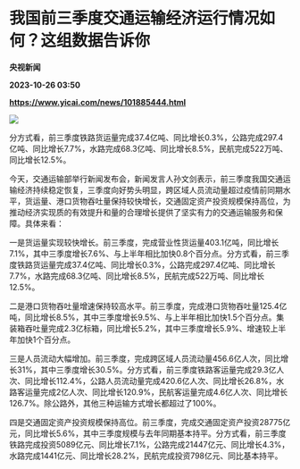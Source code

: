 # 我国前三季度交通运输经济运行情况如何？这组数据告诉你
**央视新闻**

**2023-10-26 03:50**

**https://www.yicai.com/news/101885444.html**

![](https://imgcdn.yicai.com/uppics/slides/2023/10/20b73b7c3b83924ea09e9c0ac8a9a46b.jpg)

分方式看，前三季度铁路货运量完成37.4亿吨、同比增长0.3%，公路完成297.4亿吨、同比增长7.7%，水路完成68.3亿吨、同比增长8.5%，民航完成522万吨、同比增长12.5%。

今天，交通运输部举行新闻发布会，新闻发言人孙文剑表示，前三季度我国交通运输经济持续稳定恢复，三季度向好势头明显，跨区域人员流动量超过疫情前同期水平，货运量、港口货物吞吐量保持较快增长，交通固定资产投资规模保持高位，为推动经济实现质的有效提升和量的合理增长提供了坚实有力的交通运输服务和保障。具体来看：

一是货运量实现较快增长。前三季度，完成营业性货运量403.1亿吨，同比增长7.1%，其中三季度增长7.6%、与上半年相比加快0.8个百分点。分方式看，前三季度铁路货运量完成37.4亿吨、同比增长0.3%，公路完成297.4亿吨、同比增长7.7%，水路完成68.3亿吨、同比增长8.5%，民航完成522万吨、同比增长12.5%。

二是港口货物吞吐量增速保持较高水平。前三季度，完成港口货物吞吐量125.4亿吨，同比增长8.5%，其中三季度增长9.5%、与上半年相比加快1.5个百分点。集装箱吞吐量完成2.3亿标箱，同比增长5.2%，其中三季度增长5.9%、增速较上半年加快1个百分点。

三是人员流动大幅增加。前三季度，完成跨区域人员流动量456.6亿人次，同比增长31%，其中三季度增长30.5%。分方式看，前三季度铁路客运量完成29.3亿人次、同比增长112.4%，公路人员流动量完成420.6亿人次、同比增长26.8%，水路客运量完成2亿人次、同比增长120.9%，民航客运量完成4.6亿人次、同比增长126.7%。除公路外，其他三种运输方式增长都超过了100%。

四是交通固定资产投资规模保持高位。前三季度，完成交通固定资产投资28775亿元，同比增长5.6%，其中三季度规模与去年同期基本持平。分方式看，前三季度铁路完成投资5089亿元、同比增长7.1%，公路完成21447亿元、同比增长4.3%，水路完成1441亿元、同比增长28.2%，民航完成投资798亿元、同比基本持平。